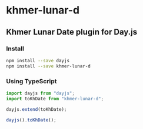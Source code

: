 # khmer-lunar-d

## Khmer Lunar Date plugin for Day.js

<!-- install -->

### Install

```bash
npm install --save dayjs
npm install --save khmer-lunar-d
```

<!-- using  -->

### Using TypeScript

```ts
import dayjs from "dayjs";
import toKhDate from "khmer-lunar-d";

dayjs.extend(toKhDate);

dayjs().toKhDate();
```
